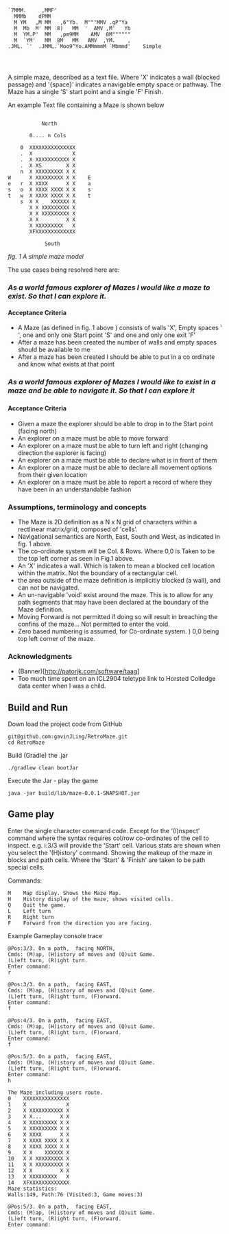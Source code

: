 ```                                         
                                         
`7MMM.     ,MMF'                         
  MMMb    dPMM                           
  M YM   ,M MM   ,6"Yb.  M"""MMV .gP"Ya  
  M  Mb  M' MM  8)   MM  '  AMV ,M'   Yb 
  M  YM.P'  MM   ,pm9MM    AMV  8M"""""" 
  M  `YM'   MM  8M   MM   AMV  ,YM.    , 
.JML. `'  .JMML.`Moo9^Yo.AMMmmmM `Mbmmd'    Simple
                                         
                                         
                                   
```

A simple maze, described as a text file. Where 'X' 
indicates a wall (blocked passage) and '{space}' indicates a navigable empty space 
or pathway. The Maze 
has a single 'S' start point and a single 'F' Finish.

An example Text file containing a Maze is shown below


```

           North
    
       0.... n Cols

    0  XXXXXXXXXXXXXXX
    .  X             X
    .  X XXXXXXXXXXX X
    .  X XS        X X
    n  X XXXXXXXXX X X
W      X XXXXXXXXX X X    E
e   r  X XXXX      X X    a
s   o  X XXXX XXXX X X    s
t   w  X XXXX XXXX X X    t
    s  X X    XXXXXX X
       X X XXXXXXXXX X
       X X XXXXXXXXX X
       X X         X X
       X XXXXXXXXX   X
       XFXXXXXXXXXXXXX

            South

```
_fig. 1 A simple maze model_

The use cases being resolved here are:

### _As a world famous explorer of Mazes I would like a maze to exist. So that I can explore it._ ###

#### Acceptance Criteria

* A Maze (as defined in fig. 1 above ) consists of walls 'X', Empty spaces ' ', one and only one Start point 'S' and one and only one exit 'F'
* After a maze has been created the number of walls and empty spaces should be available to me
* After a maze has been created I should be able to put in a co ordinate and know what exists at that point



### _As a world famous explorer of Mazes I would like to exist in a maze and be able to navigate it. So that I can explore it_ 
###

#### Acceptance Criteria

* Given a maze the explorer should be able to drop in to the Start point (facing north)
* An explorer on a maze must be able to move forward
* An explorer on a maze must be able to turn left and right (changing direction the explorer is facing)
* An explorer on a maze must be able to declare what is in front of them
* An explorer on a maze must be able to declare all movement options from their given location
* An explorer on a maze must be able to report a record of where they have been in an understandable fashion



### Assumptions, terminology and concepts ###
- The Maze is 2D definition as a N x N grid of characters within a rectlinear matrix/grid, 
  composed of 'cells'.
- Navigational semantics are North, East, South and West, as indicated in fig. 1 above. 
- The co-ordinate system will be Col. & Rows. Where 0,0 is Taken to be the  top left 
  corner as seen in Fig.1 above.
- An 'X' indicates a wall. Which is taken to mean a blocked cell location within the matrix. Not 
  the boundary of a rectangular cell.
- the area outside of the maze definition is implicitly blocked (a wall), and can not 
  be navigated.
- An un-navigable 'void' exist around the maze. This is to allow for any path segments 
  that may have been declared at the boundary of the Maze definition.
- Moving Forward is not permitted if doing so will result in breaching the confins 
  of the maze... Not permitted to enter the void.
- Zero based numbering is assumed, for Co-ordinate system. ) 0,0 being top left corner 
  of the maze. 

  

### Acknowledgments ###
- (Banner)[http://patorjk.com/software/taag]
- Too much time spent on an ICL2904 teletype link to Horsted Colledge data center when 
  I was a child.


## Build and Run 
Down load the project code from GitHub
```
git@github.com:gavinJLing/RetroMaze.git
cd RetroMaze
```
Build (Gradle) the .jar
```
./gradlew clean bootJar
```

Execute the Jar - play the game
```
java -jar build/lib/maze-0.0.1-SNAPSHOT.jar
```

## Game play
Enter the single character command code. Except for the '(I)nspect' command where the syntax requires col/row co-ordinates of the cell to inspect. e.g. i:3/3 will provide the 'Start' cell. 
Various stats are shown when you select the '(H)istory' command. Showing the makeup of the maze in blocks and path cells. Where the 'Start' & 'Finish' are taken to be path special cells.

Commands:
```
M    Map display. Shows the Maze Map.
H    History display of the maze, shows visited cells.
Q    Quit the game.
L    Left turn 
R    Right turn
F    Forward from the direction you are facing.
```

Example Gameplay console trace
```
@Pos:3/3. On a path,  facing NORTH,
Cmds: (M)ap, (H)istory of moves and (Q)uit Game.
(L)eft turn, (R)ight turn.
Enter command: 
r

@Pos:3/3. On a path,  facing EAST,
Cmds: (M)ap, (H)istory of moves and (Q)uit Game.
(L)eft turn, (R)ight turn, (F)orward.
Enter command: 
f

@Pos:4/3. On a path,  facing EAST,
Cmds: (M)ap, (H)istory of moves and (Q)uit Game.
(L)eft turn, (R)ight turn, (F)orward.
Enter command: 
f

@Pos:5/3. On a path,  facing EAST,
Cmds: (M)ap, (H)istory of moves and (Q)uit Game.
(L)eft turn, (R)ight turn, (F)orward.
Enter command: 
h

The Maze including users route.
0    XXXXXXXXXXXXXXX
1    X             X
2    X XXXXXXXXXXX X
3    X X...      X X
4    X XXXXXXXXX X X
5    X XXXXXXXXX X X
6    X XXXX      X X
7    X XXXX XXXX X X
8    X XXXX XXXX X X
9    X X    XXXXXX X
10   X X XXXXXXXXX X
11   X X XXXXXXXXX X
12   X X         X X
13   X XXXXXXXXX   X
14   XFXXXXXXXXXXXXX
Maze statistics:
Walls:149, Path:76 (Visited:3, Game moves:3)

@Pos:5/3. On a path,  facing EAST,
Cmds: (M)ap, (H)istory of moves and (Q)uit Game.
(L)eft turn, (R)ight turn, (F)orward.
Enter command: 

```




